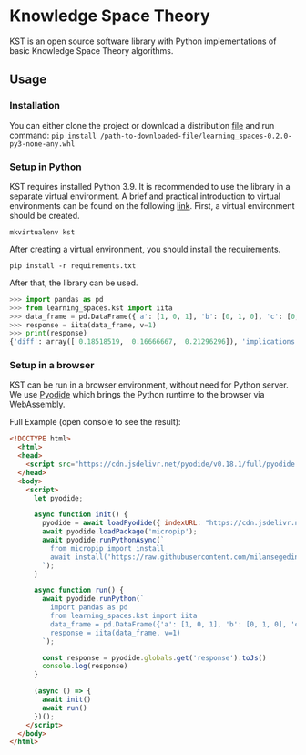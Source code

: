 # Knowledge Space Theory

KST is an open source software library with Python implementations of basic Knowledge Space Theory algorithms.

## Usage

### Installation
You can either clone the project or download a distribution [file](./dist/learning_spaces-0.2.0-py3-none-any.whl) and run command:
`pip install /path-to-downloaded-file/learning_spaces-0.2.0-py3-none-any.whl`

### Setup in Python
KST requires installed Python 3.9. It is recommended to use the library in a separate virtual environment. A brief and practical introduction to virtual environments can be found on the following [link](https://docs.python-guide.org/dev/virtualenvs/).
First, a virtual environment should be created.
```
mkvirtualenv kst
```
After creating a virtual environment, you should install the requirements.
```
pip install -r requirements.txt
```
After that, the library can be used.
```python
>>> import pandas as pd
>>> from learning_spaces.kst import iita
>>> data_frame = pd.DataFrame({'a': [1, 0, 1], 'b': [0, 1, 0], 'c': [0, 1, 1]})
>>> response = iita(data_frame, v=1)
>>> print(response)
{'diff': array([ 0.18518519,  0.16666667,  0.21296296]), 'implications': [(0, 1), (0, 2), (2, 0), (2, 1)], 'error.rate': 0.5, 'selection.set.index': 1, 'v': 1}
```

### Setup in a browser
KST can be run in a browser environment, without need for Python server. We use [Pyodide](https://github.com/pyodide/pyodide) which brings the Python runtime to the browser via WebAssembly.

Full Example (open console to see the result):
```html
<!DOCTYPE html>
  <html>
  <head>
    <script src="https://cdn.jsdelivr.net/pyodide/v0.18.1/full/pyodide.js"></script>
  </head>
  <body>
    <script>
      let pyodide;

      async function init() {
        pyodide = await loadPyodide({ indexURL: "https://cdn.jsdelivr.net/pyodide/v0.18.1/full/" });
        await pyodide.loadPackage('micropip');
        await pyodide.runPythonAsync(`
          from micropip import install
          await install('https://raw.githubusercontent.com/milansegedinac/kst/master/learning_spaces-0.2.0-py3-none-any.whl')
        `);
      }

      async function run() {
        await pyodide.runPython(`
          import pandas as pd
          from learning_spaces.kst import iita
          data_frame = pd.DataFrame({'a': [1, 0, 1], 'b': [0, 1, 0], 'c': [0, 1, 1]})
          response = iita(data_frame, v=1)
        `);

        const response = pyodide.globals.get('response').toJs()
        console.log(response)
      }

      (async () => {
        await init()
        await run()
      })();
    </script>
  </body>
</html>
```